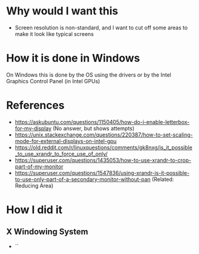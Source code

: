# Why would I want this
- Screen resolution is non-standard, and I want to cut off some areas to make it look like typical screens
# How it is done in Windows
On Windows this is done by the OS using the drivers or by the Intel Graphics Control Panel (in Intel GPUs)
# References
- https://askubuntu.com/questions/1150405/how-do-i-enable-letterbox-for-my-display (No answer, but shows attempts)
- https://unix.stackexchange.com/questions/220387/how-to-set-scaling-mode-for-external-displays-on-intel-gpu
- https://old.reddit.com/r/linuxquestions/comments/gk8nxg/is_it_possible_to_use_xrandr_to_force_use_of_only/
- https://superuser.com/questions/1435053/how-to-use-xrandr-to-crop-part-of-my-monitor
- https://superuser.com/questions/1547836/using-xrandr-is-it-possible-to-use-only-part-of-a-secondary-monitor-without-pan (Related: Reducing Area)
# How I did it
## X Windowing System
- ``
